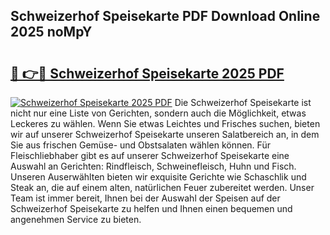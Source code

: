 ## Schweizerhof Speisekarte PDF Download Online 2025 noMpY

# <h2><a href="http://gc6nt9t.nevu.top/?p=Schweizerhof+Speisekarte">🔗 👉🔴 Schweizerhof Speisekarte 2025 PDF</a></h2>

[![Schweizerhof Speisekarte 2025 PDF](https://i.imgur.com/dBaPXMq.png)](http://gc6nt9t.nevu.top/?p=Schweizerhof+Speisekarte)
Die Schweizerhof Speisekarte ist nicht nur eine Liste von Gerichten, sondern auch die Möglichkeit, etwas Leckeres zu wählen. Wenn Sie etwas Leichtes und Frisches suchen, bieten wir auf unserer Schweizerhof Speisekarte unseren Salatbereich an, in dem Sie aus frischen Gemüse- und Obstsalaten wählen können. Für Fleischliebhaber gibt es auf unserer Schweizerhof Speisekarte eine Auswahl an Gerichten: Rindfleisch, Schweinefleisch, Huhn und Fisch. Unseren Auserwählten bieten wir exquisite Gerichte wie Schaschlik und Steak an, die auf einem alten, natürlichen Feuer zubereitet werden. Unser Team ist immer bereit, Ihnen bei der Auswahl der Speisen auf der Schweizerhof Speisekarte zu helfen und Ihnen einen bequemen und angenehmen Service zu bieten.

